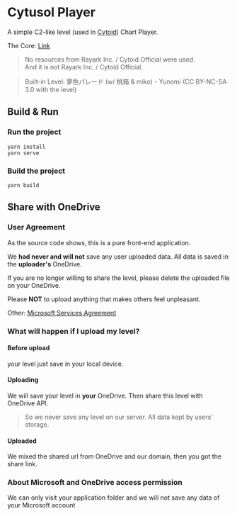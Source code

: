 # Cytusol Player

A simple C2-like level (used in [Cytoid](https://github.com/Cytoid/Cytoid)) Chart Player.

The Core: [Link](https://github.com/Cytusol/cytoid-player-core)

> No resources from Rayark Inc. / Cytoid Official were used.  
> And it is not Rayark Inc. / Cytoid Official.

> Built-in Level: 夢色パレード (w/ 桃箱 & miko) - Yunomi (CC BY-NC-SA 3.0 with the level)

## Build & Run

### Run the project
```
yarn install
yarn serve
```

### Build the project
```
yarn build
```

## Share with OneDrive

### User Agreement

As the source code shows, this is a pure front-end application. 

We **had never and will not** save any user uploaded data. All data is saved in the **uploader's** OneDrive.

If you are no longer willing to share the level, please delete the uploaded file on your OneDrive.

Please **NOT** to upload anything that makes others feel unpleasant.

Other: [Microsoft Services Agreement](https://www.microsoft.com/en-us/servicesagreement/)

### What will happen if I upload my level?

#### Before upload 

your level just save in your local device.

#### Uploading

We will save your level in **your** OneDrive. Then share this level with OneDrive API.

> So we never save any level on our server. All data kept by users' storage.

#### Uploaded 

We mixed the shared url from OneDrive and our domain, then you got the share link.


### About Microsoft and OneDrive access permission

We can only visit your application folder and we will not save any data of your Microsoft account
